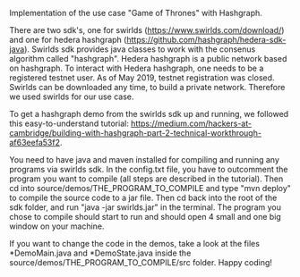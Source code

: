 Implementation of the use case "Game of Thrones" with Hashgraph.

There are two sdk's, one for swirlds (https://www.swirlds.com/download/) and one for hedera hashgraph (https://github.com/hashgraph/hedera-sdk-java).
Swirlds sdk provides java classes to work with the consenus algorithm called "hashgraph".
Hedera hashgraph is a public network based on hashgraph.
To interact with Hedera hashgraph, one needs to be a registered testnet user. As of May 2019, testnet registration was closed.
Swirlds can be downloaded any time, to build a private network. Therefore we used swirlds for our use case.

To get a hashgraph demo from the swirlds sdk up and running, we followed this easy-to-understand tutorial: https://medium.com/hackers-at-cambridge/building-with-hashgraph-part-2-technical-workthrough-af63eefa53f2.

You need to have java and maven installed for compiling and running any programs via swirlds sdk.
In the config.txt file, you have to outcomment the program you want to compile (all steps are described in the tutorial).
Then cd into source/demos/THE_PROGRAM_TO_COMPILE and type "mvn deploy" to compile the source code to a jar file.
Then cd back into the root of the sdk folder, and run "java -jar swirlds.jar" in the terminal.
The program you chose to compile should start to run and should open 4 small and one big window on your machine.

If you want to change the code in the demos, take a look at the files *DemoMain.java and *DemoState.java inside the
source/demos/THE_PROGRAM_TO_COMPILE/src folder.
Happy coding!

